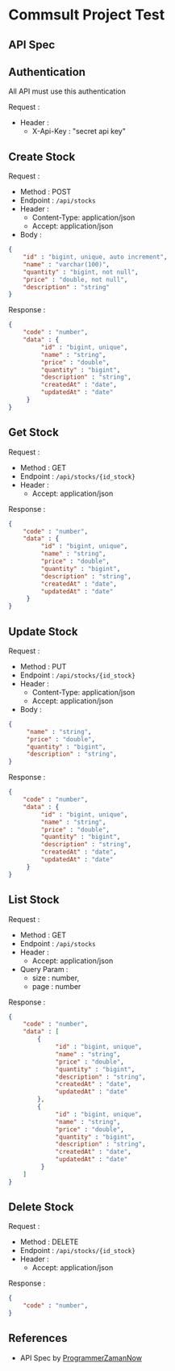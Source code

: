 # Commsult Project Test
## API Spec
## Authentication

All API must use this authentication

Request :
- Header :
    - X-Api-Key : "secret api key"

## Create Stock

Request :
- Method : POST
- Endpoint : `/api/stocks`
- Header :
    - Content-Type: application/json
    - Accept: application/json
- Body :
```json
{
    "id" : "bigint, unique, auto increment",
    "name" : "varchar(100)",
    "quantity" : "bigint, not null",
    "price" : "double, not null",
    "description" : "string"
}
```

Response :

```json 
{
    "code" : "number",
    "data" : {
         "id" : "bigint, unique",
         "name" : "string",
         "price" : "double",
         "quantity" : "bigint",
         "description" : "string",
         "createdAt" : "date",
         "updatedAt" : "date"
     }
}
```

## Get Stock

Request :
- Method : GET
- Endpoint : `/api/stocks/{id_stock}`
- Header :
    - Accept: application/json

Response :

```json 
{
    "code" : "number",
    "data" : {
         "id" : "bigint, unique",
         "name" : "string",
         "price" : "double",
         "quantity" : "bigint",
         "description" : "string",
         "createdAt" : "date",
         "updatedAt" : "date"
     }
}
```

## Update Stock

Request :
- Method : PUT
- Endpoint : `/api/stocks/{id_stock}`
- Header :
    - Content-Type: application/json
    - Accept: application/json
- Body :

```json 
{
     "name" : "string",
     "price" : "double",
     "quantity" : "bigint",
     "description" : "string",
}
```

Response :

```json 
{
    "code" : "number",
    "data" : {
         "id" : "bigint, unique",
         "name" : "string",
         "price" : "double",
         "quantity" : "bigint",
         "description" : "string",
         "createdAt" : "date",
         "updatedAt" : "date"
     }
}
```

## List Stock

Request :
- Method : GET
- Endpoint : `/api/stocks`
- Header :
    - Accept: application/json
- Query Param :
    - size : number,
    - page : number

Response :

```json 
{
    "code" : "number",
    "data" : [
        {
             "id" : "bigint, unique",
             "name" : "string",
             "price" : "double",
             "quantity" : "bigint",
             "description" : "string",
             "createdAt" : "date",
             "updatedAt" : "date"
        },
        {
             "id" : "bigint, unique",
             "name" : "string",
             "price" : "double",
             "quantity" : "bigint",
             "description" : "string",
             "createdAt" : "date",
             "updatedAt" : "date"
         }
    ]
}
```

## Delete Stock

Request :
- Method : DELETE
- Endpoint : `/api/stocks/{id_stock}`
- Header :
    - Accept: application/json

Response :

```json 
{
    "code" : "number",
}
```

## References
- API Spec by [ProgrammerZamanNow](https://github.com/ProgrammerZamanNow)
